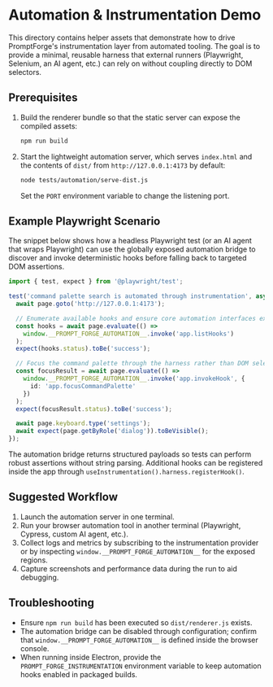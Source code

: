 # Automation & Instrumentation Demo

This directory contains helper assets that demonstrate how to drive PromptForge's
instrumentation layer from automated tooling. The goal is to provide a minimal,
reusable harness that external runners (Playwright, Selenium, an AI agent, etc.)
can rely on without coupling directly to DOM selectors.

## Prerequisites

1. Build the renderer bundle so that the static server can expose the compiled assets:

   ```bash
   npm run build
   ```

2. Start the lightweight automation server, which serves `index.html` and the
   contents of `dist/` from `http://127.0.0.1:4173` by default:

   ```bash
   node tests/automation/serve-dist.js
   ```

   Set the `PORT` environment variable to change the listening port.

## Example Playwright Scenario

The snippet below shows how a headless Playwright test (or an AI agent that
wraps Playwright) can use the globally exposed automation bridge to discover
and invoke deterministic hooks before falling back to targeted DOM assertions.

```ts
import { test, expect } from '@playwright/test';

test('command palette search is automated through instrumentation', async ({ page }) => {
  await page.goto('http://127.0.0.1:4173');

  // Enumerate available hooks and ensure core automation interfaces exist.
  const hooks = await page.evaluate(() =>
    window.__PROMPT_FORGE_AUTOMATION__.invoke('app.listHooks')
  );
  expect(hooks.status).toBe('success');

  // Focus the command palette through the harness rather than DOM selectors.
  const focusResult = await page.evaluate(() =>
    window.__PROMPT_FORGE_AUTOMATION__.invoke('app.invokeHook', {
      id: 'app.focusCommandPalette'
    })
  );
  expect(focusResult.status).toBe('success');

  await page.keyboard.type('settings');
  await expect(page.getByRole('dialog')).toBeVisible();
});
```

The automation bridge returns structured payloads so tests can perform robust
assertions without string parsing. Additional hooks can be registered inside the
app through `useInstrumentation().harness.registerHook()`.

## Suggested Workflow

1. Launch the automation server in one terminal.
2. Run your browser automation tool in another terminal (Playwright, Cypress,
   custom AI agent, etc.).
3. Collect logs and metrics by subscribing to the instrumentation provider or by
   inspecting `window.__PROMPT_FORGE_AUTOMATION__` for the exposed regions.
4. Capture screenshots and performance data during the run to aid debugging.

## Troubleshooting

- Ensure `npm run build` has been executed so `dist/renderer.js` exists.
- The automation bridge can be disabled through configuration; confirm that
  `window.__PROMPT_FORGE_AUTOMATION__` is defined inside the browser console.
- When running inside Electron, provide the `PROMPT_FORGE_INSTRUMENTATION`
  environment variable to keep automation hooks enabled in packaged builds.
